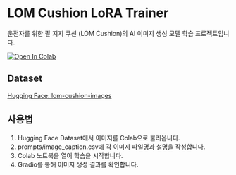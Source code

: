 # LOM Cushion LoRA Trainer

운전자를 위한 팔 지지 쿠션 (LOM Cushion)의 AI 이미지 생성 모델 학습 프로젝트입니다.

[![Open In Colab](https://colab.research.google.com/assets/colab-badge.svg)](https://colab.research.google.com/github/sun2141/lom-cushion-lora/blob/main/auto_train_lora.ipynb)

## Dataset
[Hugging Face: lom-cushion-images](https://huggingface.co/datasets/sun2141/lom-cushion-images)

## 사용법
1. Hugging Face Dataset에서 이미지를 Colab으로 불러옵니다.
2. prompts/image_caption.csv에 각 이미지 파일명과 설명을 작성합니다.
3. Colab 노트북을 열어 학습을 시작합니다.
4. Gradio를 통해 이미지 생성 결과를 확인합니다.
